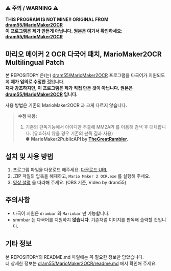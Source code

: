 ### ⚠ 주의 / WARNING ⚠
**__THIS PROGRAM IS NOT MINE!! ORIGINAL FROM [dram55/MarioMaker2OCR](https://github.com/dram55/MarioMaker2OCR)__**   
**__이 프로그램은 제가 만든게 아닙니다. 원본은 여기서 확인하세요: [dram55/MarioMaker2OCR](https://github.com/dram55/MarioMaker2OCR)__**


## 마리오 메이커 2 OCR 다국어 패치, MarioMaker2OCR Multilingual Patch

본 REPOSITORY 은(는) [dram55/MarioMaker2OCR](https://github.com/dram55/MarioMaker2OCR) 프로그램을 다국어가 지원되도록 **제가 임의로 수정한 것**입니다.   
**재차 강조하지만, 이 프로그램은 __제가 직접 만든 것이 아닙니다__. 원본은 [dram55/MarioMaker2OCR](https://github.com/dram55/MarioMaker2OCR) 입니다.**

사용 방법은 기존의 MarioMaker2OCR 과 크게 다르지 않습니다.

> **수정 내용:**   
> 
> 1. 기존의 판독기능에서 아이디만 추출해 MM2API 를 이용해 검색 후 대체합니다. (유효하지 않을 경우 기존의 판독 결과 사용)   
> ●  **MarioMaker2PublicAPI by [TheGreatRambler](https://github.com/thegreatrambler).**

## 설치 및 사용 방법
1. 프로그램 파일을 다운로드 해주세요. [다운로드 URL](https://github.com/ArdanKR/MarioMaker2OCR/releases/download/1.0.72/MarioMaker2OCR.zip)
2. .ZIP 파일의 압축을 해제하고, `Mario Maker 2 OCR.exe` 를 실행해 주세요.
3. [영상 설명](https://youtu.be/HsQZIANz1Yc) 을 따라해 주세요. (OBS 기준, Video by dram55)

## 주의사항
* 다국어 지원은 `drambar` 와 `Mariobar` 만 가능합니다.   
* smmbar 는 다국어를 지원하지 **않습니다**. 기존처럼 이미지를 판독해 출력할 것입니다.

## 기타 정보
본 REPOSITORY의 README.md 파일에는 꼭 필요한 정보만 담았습니다.   
더 상세한 정보는 [dram55/MarioMaker2OCR/readme.md](https://github.com/dram55/MarioMaker2OCR/blob/master/readme.md) 에서 확인해 주세요.
